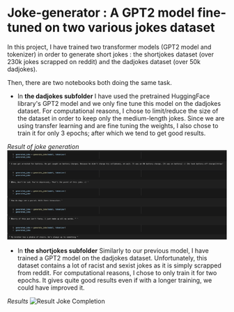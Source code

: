 # Joke-generator : A GPT2 model fine-tuned on two various jokes dataset

In this project, I have trained two transformer models (GPT2 model and tokenizer) in order to generate short jokes : the shortjokes dataset (over 230k jokes scrapped on reddit) and the dadjokes dataset (over 50k dadjokes).

Then, there are two notebooks both doing the same task.

 - In **the dadjokes subfolder** I have used the pretrained HuggingFace library's GPT2 model and we only fine tune this model on the dadjokes dataset. For computational reasons, I chose to limit/reduce the size of the dataset in order to keep only the medium-length jokes. Since we are using transfer learning and are fine tuning the weights, I also chose to train it for only 3 epochs; after which we tend to get good results.

 *Result of joke generation*
 ![Result Joke Generation](images/dadjokes-results.png)

 - In **the shortjokes subfolder** Similarly to our previous model, I have trained a GPT2 model on the dadjokes dataset. Unfortunately, this dataset contains a lot of racist and sexist jokes as it is simply scrapped from reddit. For computational reasons, I chose to only train it for two epochs. It gives quite good results even if with a longer training, we could have improved it.

 *Results*
 ![Result Joke Completion](images/shortjokes.png)
<br/>
